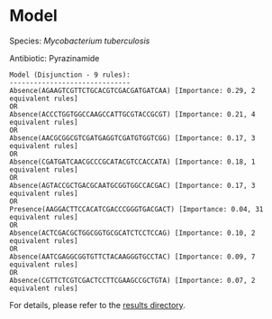 
# Model

Species: *Mycobacterium tuberculosis*

Antibiotic: Pyrazinamide

```
Model (Disjunction - 9 rules):
------------------------------
Absence(AGAAGTCGTTCTGCACGTCGACGATGATCAA) [Importance: 0.29, 2 equivalent rules]
OR
Absence(ACCCTGGTGGCCAAGCCATTGCGTACCGCGT) [Importance: 0.21, 4 equivalent rules]
OR
Absence(AACGCGGCGTCGATGAGGTCGATGTGGTCGG) [Importance: 0.17, 3 equivalent rules]
OR
Absence(CGATGATCAACGCCCGCATACGTCCACCATA) [Importance: 0.18, 1 equivalent rules]
OR
Absence(AGTACCGCTGACGCAATGCGGTGGCCACGAC) [Importance: 0.17, 3 equivalent rules]
OR
Presence(AAGGACTTCCACATCGACCCGGGTGACGACT) [Importance: 0.04, 31 equivalent rules]
OR
Absence(ACTCGACGCTGGCGGTGCGCATCTCCTCCAG) [Importance: 0.10, 2 equivalent rules]
OR
Absence(AATCGAGGCGGTGTTCTACAAGGGTGCCTAC) [Importance: 0.09, 7 equivalent rules]
OR
Absence(CGTTCTCGTCGACTCCTTCGAAGCCGCTGTA) [Importance: 0.07, 2 equivalent rules]

```

For details, please refer to the [results directory](../../../../../results/scm_b/mycobacterium%20tuberculosis/pyrazinamide/repeat_6/).

